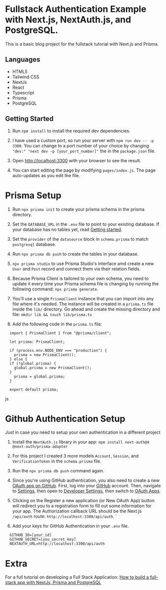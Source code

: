 # Fullstack Authentication Example with Next.js, NextAuth.js, and PostgreSQL.

This is a basic blog project for the fullstack tutorial with Next.js and Prisma.

## Languages

- HTML5
- Tailwind CSS
- NextJs
- React
- Typescript
- Prisma
- PostgreSQL

## Getting Started

1. Run `npm install` to install the required dev dependencies.

2. I have used a custom port, so run your server with `npm run dev -- -p 3300`.
   You can change to a port number of your choice by changing `"dev:" "next dev -p [your_port_number]"` the in the `package.json` file.

3. Open [http://localhost:3300](http://localhost:3300) with your browser to see the result.

4. You can start editing the page by modifying `pages/index.js`. The page auto-updates as you edit the file.

# Prisma Setup

1. Run `npx prisma init` to create your prisma schema in the prisma directory.

2. Set the `DATABASE_URL` in the `.env` file to point to your existing database. If your database has no tables yet, read [Getting started](https://pris.ly/d/getting-started).

3. Set the `provider` of the `datasource` block in `schema.prisma` to match `postgresql` database.

4. Run `npx prisma db push` to create the tables in your database.

5. `npx prisma studio` to use Prisma Studio's interface amd create a new `User` and `Post` record and connect them via their relation fields.

6. Because Prisma Client is tailored to your own schema, you need to update it every time your Prisma schema file is changing by running the following command: `npx prisma generate`.

7. You'll use a single `PrismaClient` instance that you can import into any file where it's needed. The instance will be created in a `prisma.ts` file inside the `lib/` directory. Go ahead and create the missing directory and file: `mkdir lib && touch lib/prisma.ts`

8. Add the following code in the `prisma.ts` file:
```
  import { PrismaClient } from "@prisma/client";

  let prisma: PrismaClient;

  if (process.env.NODE_ENV === "production") {
    prisma = new PrismaClient();
  } else {
  if (!global.prisma) {
    global.prisma = new PrismaClient();
  }
    prisma = global.prisma;
  }

  export default prisma;
```
js

# Github Authentication Setup

Just in case you need to setup your own authentication in a different project

1. Install the `NextAuth.js` library in your app: `npm install next-auth@4 @next-auth/prisma-adapter`

2. For this project I created 3 more models `Account`, `Session`, and `VerificationToken` in the `schema.prisma` file.

3. Run the `npx prisma db push` command again.

4. Since you're using GitHub authentication, you also need to create a new [OAuth app on GitHub](https://docs.github.com/en/free-pro-team@latest/developers/apps/building-oauth-apps). First, log into your [GitHub](https://github.com/) account. Then, navigate to
   [Settings](https://github.com/settings/profile), then open to
   [Developer Settings](https://github.com/settings/apps), then switch to
   [OAuth Apps](https://github.com/settings/developers).

5. Clicking on the Register a new application (or New OAuth App) button will redirect you to a registration form to fill out some information for your app. The Authorization callback URL should be the Next.js `/api/auth` route: `http://localhost:3300/api/auth`.
   `
6. Add your keys for GitHub Authentication in your `.env` file.

```
  GITHUB_ID=[your_id]
  GITHUB_SECRET=[you_secret_key]
  NEXTAUTH_URL=http://localhost:3300/api/auth
```

# Extra
For a full tutorial on developing a Full Stack Application: [How to build a full-stack app with NextJs, Prisma and PostgreSQL](https://vercel.com/guides/nextjs-prisma-postgres)
